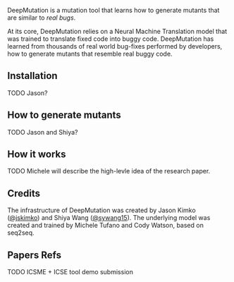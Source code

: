 DeepMutation is a mutation tool that learns how to generate mutants that are similar to *real bugs*.

At its core, DeepMutation relies on a Neural Machine Translation model that was trained to translate fixed code into buggy code. DeepMutation has learned from thousands of real world bug-fixes performed by developers, how to generate mutants that resemble real buggy code.


## Installation
TODO Jason?

## How to generate mutants
TODO Jason and Shiya?


## How it works
TODO Michele will describe the high-levle idea of the research paper.


## Credits
The infrastructure of DeepMutation was created by Jason Kimko ([@jskimko](https://github.com/jskimko)) and Shiya Wang ([@sywang15](https://github.com/sywang15)).
The underlying model was created and trained by Michele Tufano and Cody Watson, based on seq2seq.

## Papers Refs
TODO ICSME + ICSE tool demo submission
